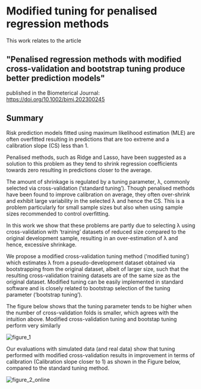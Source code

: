 # Modified tuning for penalised regression methods

This work relates to the article 

## "Penalised regression methods with modified cross-validation and bootstrap tuning produce better prediction models" 

published in the Biometerical Journal: https://doi.org/10.1002/bimj.202300245

## Summary

Risk prediction models fitted using maximum likelihood estimation (MLE) are often overfitted resulting in predictions that are too extreme and a calibration slope (CS) less than 1. 

Penalised methods, such as Ridge and Lasso, have been suggested as a solution to this problem as they tend to shrink regression coefficients towards zero resulting in predictions closer to the average. 

The amount of shrinkage is regulated by a tuning parameter, λ, commonly selected via cross-validation (‘standard tuning’). Though penalised methods have been found to improve calibration on average, they often over-shrink and exhibit large variability in the selected λ and hence the CS. This is a problem particularly for small sample sizes but also when using sample sizes recommended to control overfitting.  

In this work we show that these problems are partly due to selecting λ using cross-validation with ‘training’ datasets of reduced size compared to the original development sample, resulting in an over-estimation of λ and hence, excessive shrinkage. 

We propose a modified cross-validation tuning method (‘modified tuning’) which estimates λ from a pseudo-development dataset obtained via bootstrapping from the original dataset, albeit of larger size, such that the resulting cross-validation training datasets are of the same size as the original dataset. Modified tuning can be easily implemented in standard software and is closely related to bootstrap selection of the tuning parameter (‘bootstrap tuning’). 

The figure below shows that the tuning parameter tends to be higher when the number of cross-validation folds is smaller, which agrees with the intuition above. Modified cross-validation tuning and bootstap tuning perform very similarly

![figure_1](https://github.com/mpavlou/Improved-tuning-for-penalised-regression-methods/assets/78787823/e39b6761-1645-4739-b1e5-3d3bd80b560e)

Our evaluations with simulated data (and real data) show that tuning performed with modified cross-validation results in improvement in terms of calibration (Calibration slope closer to 1) as shown in the Figure below, compared to the standard tuning method. 

![figure_2_online](https://github.com/mpavlou/Improved-tuning-for-penalised-regression-methods/assets/78787823/bb5d7f64-6367-4bb1-9a0e-533d9e554d0a)


